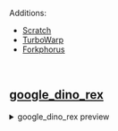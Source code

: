 
Additions:<br>
<ul>
  <li><a href="https://scratch.mit.edu/" target="_blank">Scratch</a></li>
  <li><a href="https://turbowarp.org/" target="_blank">TurboWarp</a></li>
  <li><a href="https://forkphorus.github.io/" target="_blank">Forkphorus</a></li>
</ul>
<br>

## <a href="https://liutyiartur.github.io/scratch_google_dino_rex/files/index.html" target="_blank">google_dino_rex</a>

<details>
  <summary>google_dino_rex preview</summary><br>

  <a href="https://liutyiartur.github.io/scratch_google_dino_rex/files/index.html" target="_blank">
    <img src="https://raw.githubusercontent.com/liutyiartur/scratch_google_dino_rex/refs/heads/main/files/prev.jpg" alt="prev" style="border-radius: 16px;">  
  </a>    
</details>
